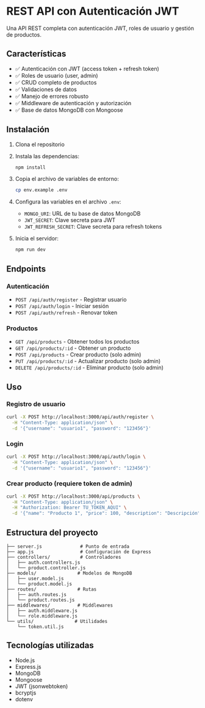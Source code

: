 # REST API con Autenticación JWT

Una API REST completa con autenticación JWT, roles de usuario y gestión de productos.

## Características

- ✅ Autenticación con JWT (access token + refresh token)
- ✅ Roles de usuario (user, admin)
- ✅ CRUD completo de productos
- ✅ Validaciones de datos
- ✅ Manejo de errores robusto
- ✅ Middleware de autenticación y autorización
- ✅ Base de datos MongoDB con Mongoose

## Instalación

1. Clona el repositorio
2. Instala las dependencias:
   ```bash
   npm install
   ```

3. Copia el archivo de variables de entorno:
   ```bash
   cp env.example .env
   ```

4. Configura las variables en el archivo `.env`:
   - `MONGO_URI`: URL de tu base de datos MongoDB
   - `JWT_SECRET`: Clave secreta para JWT
   - `JWT_REFRESH_SECRET`: Clave secreta para refresh tokens

5. Inicia el servidor:
   ```bash
   npm run dev
   ```

## Endpoints

### Autenticación

- `POST /api/auth/register` - Registrar usuario
- `POST /api/auth/login` - Iniciar sesión
- `POST /api/auth/refresh` - Renovar token

### Productos

- `GET /api/products` - Obtener todos los productos
- `GET /api/products/:id` - Obtener un producto
- `POST /api/products` - Crear producto (solo admin)
- `PUT /api/products/:id` - Actualizar producto (solo admin)
- `DELETE /api/products/:id` - Eliminar producto (solo admin)

## Uso

### Registro de usuario
```bash
curl -X POST http://localhost:3000/api/auth/register \
  -H "Content-Type: application/json" \
  -d '{"username": "usuario1", "password": "123456"}'
```

### Login
```bash
curl -X POST http://localhost:3000/api/auth/login \
  -H "Content-Type: application/json" \
  -d '{"username": "usuario1", "password": "123456"}'
```

### Crear producto (requiere token de admin)
```bash
curl -X POST http://localhost:3000/api/products \
  -H "Content-Type: application/json" \
  -H "Authorization: Bearer TU_TOKEN_AQUI" \
  -d '{"name": "Producto 1", "price": 100, "description": "Descripción"}'
```

## Estructura del proyecto

```
├── server.js              # Punto de entrada
├── app.js                 # Configuración de Express
├── controllers/           # Controladores
│   ├── auth.controllers.js
│   └── product.controller.js
├── models/               # Modelos de MongoDB
│   ├── user.model.js
│   └── product.model.js
├── routes/               # Rutas
│   ├── auth.routes.js
│   └── product.routes.js
├── middlewares/          # Middlewares
│   ├── auth.middleware.js
│   └── role.middleware.js
└── utils/               # Utilidades
    └── token.util.js
```

## Tecnologías utilizadas

- Node.js
- Express.js
- MongoDB
- Mongoose
- JWT (jsonwebtoken)
- bcryptjs
- dotenv 